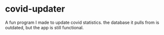 # covid-updater
A fun program I made to update covid statistics. the database it pulls from is outdated, but the app is still functional.
